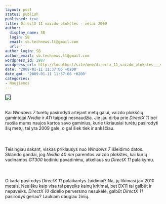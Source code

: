 ```yaml
---
layout: post
status: publish
published: true
title: DirectX 11 vaizdo plokštės - vėlai 2009
author:
  display_name: SB
  login: SB
  email: sb.technews.lt@gmail.com
  url: ''
author_login: SB
author_email: sb.technews.lt@gmail.com
wordpress_id: 2987
wordpress_url: http://localhost/site/new/directx_11_vaizdo_plokstes___velai_2009/
date: '2009-01-11 11:37:06 +0200'
date_gmt: '2009-01-11 11:37:06 +0200'
categories:
- Naujienos
---
```

<div class="imgright"><img src="http://tbn0.google.com/images?q=tbn:xh2MnKpyxmYnlM:http://lh4.ggpht.com/carrotmadman6/SIcTNqYiItI/AAAAAAAADBU/rIucWbVsmFY/DirectX_11_Microsoft_Logo_thumb%255B2%255D.png%3Fimgmax%3D800" border="1"></div>
<p><br>Kai <i>Windows 7</i> turėtų pasirodyti artėjant metų galui, vaizdo plokščių gamintojai <i>Nvidia</i> ir <i>ATi</i> taipogi nesnaudžia. Jie jau dirba prie <i>DirectX 11</i> bei ruošia mums naujos kartos savo gaminius, kurie tikriausiai turėtų pasirodyti šių metų, tai yra 2009 gale, o gal šiek tiek ir ankščiau.<br />
<br><br />
<br>Teisingiau sakant, viskas priklausys nuo <i>Windows 7</i> išleidimo datos. Sklando gandai, jog <i>Nvidia 40 nm</i> paremtos vaizdo plokštės, kai kurių vadinamos <i>GT300</i> kodiniu pavadinimu, atkeliaus su <i>DirectX 11</i> palaikymu.<br />
<br><br />
<br>O kada pasirodys  <i>DirectX 11</i> palaikantys žaidimai? Na, jų tikimasi jau 2010 metais. Neaišku kaip visa tai paveiks kainų kritimai, bet DX11 tai galbūt ir nepaveiks. <i>DirectX 10</i> didelio perversmo nesukėlė, galbūt <i>DirectX 11</i> pasirodys geriau? Laukiam daugiau žinių.<br />
<br><br />
<br><br />
<br></p>

